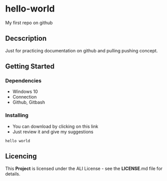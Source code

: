 # **hello-world**
My first repo on github
## **Decscription**
Just for practicing documentation on github and pulling pushing concept.
## **Getting Started**
### **Dependencies**
* Windows 10
* Connection
* Github, Gitbash

### **Installing**
* You can download by clicking on this link
* Just review it and give my suggestions
```
hello world
```
## **Licencing**
This **Project** is licensed under the ALI License - see the **LICENSE**.md file for details.
